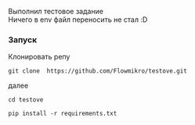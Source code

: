 Выполнил тестовое задание   
Ничего в env файл переносить не стал :D   

### Запуск 
Клонировать репу
```
git clone  https://github.com/Flowmikro/testove.git
```
далее  
```
cd testove
```
```
pip install -r requirements.txt
```
